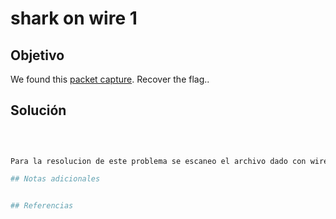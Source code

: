 #  shark on wire 1

## Objetivo
We found this [packet capture](https://jupiter.challenges.picoctf.org/static/483e50268fe7e015c49caf51a69063d0/capture.pcap). Recover the flag..

## Solución
```bash
                                                                                                                                                               picoCTF{StaT31355_636f6e6e}
                                                                                                                                                                  ```

Para la resolucion de este problema se escaneo el archivo dado con wireshark, despues buscamos el primer UDP que apareciera y le dimos follow UPD STREAM para encontrar la contraseña

## Notas adicionales


## Referencias